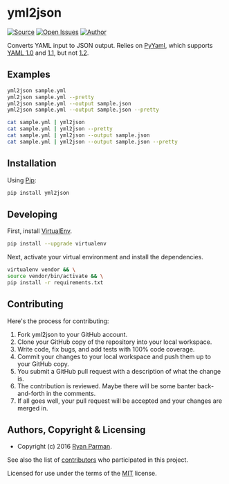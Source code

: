 # yml2json

[![Source](http://img.shields.io/badge/source-skyzyx/yml2json-blue.svg?style=flat-square)](https://github.com/skyzyx/yml2json)
[![Open Issues](http://img.shields.io/github/issues/skyzyx/yml2json.svg?style=flat-square)](https://github.com/skyzyx/yml2json/issues)
[![Author](http://img.shields.io/badge/author-@skyzyx-blue.svg?style=flat-square)](https://twitter.com/skyzyx)

Converts YAML input to JSON output. Relies on [PyYaml](http://pyyaml.org/wiki/PyYAML), which supports [YAML 1.0](http://yaml.org/spec/1.0/) and [1.1](http://yaml.org/spec/1.1/), but not [1.2](http://www.yaml.org/spec/1.2/spec.html).


## Examples

```bash
yml2json sample.yml
yml2json sample.yml --pretty
yml2json sample.yml --output sample.json
yml2json sample.yml --output sample.json --pretty

cat sample.yml | yml2json
cat sample.yml | yml2json --pretty
cat sample.yml | yml2json --output sample.json
cat sample.yml | yml2json --output sample.json --pretty
```

## Installation

Using [Pip](https://pypi.python.org/pypi/yml2json):
```bash
pip install yml2json
```

## Developing

First, install [VirtualEnv](https://virtualenv.pypa.io).

```bash
pip install --upgrade virtualenv
```

Next, activate your virtual environment and install the dependencies.

```bash
virtualenv vendor && \
source vendor/bin/activate && \
pip install -r requirements.txt
```

## Contributing
Here's the process for contributing:

1. Fork yml2json to your GitHub account.
2. Clone your GitHub copy of the repository into your local workspace.
3. Write code, fix bugs, and add tests with 100% code coverage.
4. Commit your changes to your local workspace and push them up to your GitHub copy.
5. You submit a GitHub pull request with a description of what the change is.
6. The contribution is reviewed. Maybe there will be some banter back-and-forth in the comments.
7. If all goes well, your pull request will be accepted and your changes are merged in.


## Authors, Copyright & Licensing

* Copyright (c) 2016 [Ryan Parman](http://ryanparman.com).

See also the list of [contributors](https://github.com/skyzyx/yml2json/contributors) who participated in this project.

Licensed for use under the terms of the [MIT] license.

  [MIT]: http://www.opensource.org/licenses/mit-license.php

